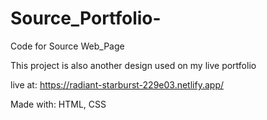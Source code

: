 # Source_Portfolio-
Code for Source Web_Page 

This project is also another design used on my live portfolio 

live at: https://radiant-starburst-229e03.netlify.app/

Made with: HTML, CSS 
